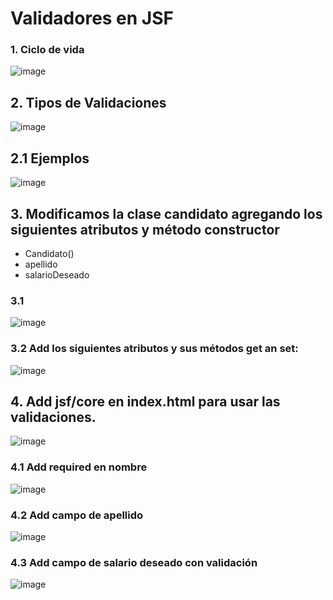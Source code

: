 # Validadores en JSF


### 1. Ciclo de vida

![image](https://user-images.githubusercontent.com/31961588/193364266-74bd3c47-6cfe-4f21-b434-f0e66b6ea809.png)

## 2. Tipos de Validaciones

![image](https://user-images.githubusercontent.com/31961588/193364497-5cec1a4b-ff69-40a5-9c3e-0198920498b2.png)

## 2.1  Ejemplos

![image](https://user-images.githubusercontent.com/31961588/193364755-24da3223-1880-4d09-a5f6-3ac77413b1e0.png)


## 3. Modificamos la clase candidato agregando los siguientes atributos y método constructor

- Candidato()
- apellido
- salarioDeseado

### 3.1 

![image](https://user-images.githubusercontent.com/31961588/193366829-37ff7c1d-6231-44aa-88aa-af8bf4b38fd1.png)

### 3.2 Add los siguientes atributos y sus métodos get an set:



![image](https://user-images.githubusercontent.com/31961588/193366955-c5cdb998-36a7-437f-86fc-bb2d777d25ba.png)


## 4. Add jsf/core en index.html para usar las validaciones. 

![image](https://user-images.githubusercontent.com/31961588/193386369-3638cd0c-2c42-40af-9702-eeb6ed81e70e.png)

### 4.1 Add required en nombre

![image](https://user-images.githubusercontent.com/31961588/193386482-fcbbb7b0-aee9-4c3c-b490-655973642b7c.png)

### 4.2 Add campo de apellido

![image](https://user-images.githubusercontent.com/31961588/193386544-92853c3c-924f-4d19-ba0b-42bea0dde827.png)

### 4.3 Add campo de salario deseado con validación 

![image](https://user-images.githubusercontent.com/31961588/193386573-5dd85f48-cdd5-4cef-b598-b42c9f13ec81.png)



